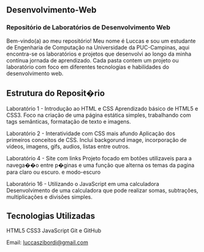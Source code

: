 
## Desenvolvimento-Web ##

### Repositório de Laboratórios de Desenvolvimento Web ###
Bem-vindo(a) ao meu repositório! Meu nome é Luccas e sou um estudante de Engenharia de Computação na Universidade da PUC-Campinas, aqui encontra-se os laboratórios e projetos que desenvolvi ao longo da minha contínua jornada de aprendizado. Cada pasta contem um projeto ou laboratório com foco em diferentes tecnologias e habilidades do desenvolvimento web.

## Estrutura do Reposit�rio ##
Laboratório 1 - Introdução ao HTML e CSS
Aprendizado básico de HTML5 e CSS3. Foco na criação de uma página estática simples, trabalhando com tags semânticas, formatação de texto e imagens.

Laboratório 2 - Interatividade com CSS mais afundo
Aplicação dos primeiros conceitos de CSS. Inclui backgorund image, incorporação de vídeos, imagens, gifs, audios,
listas entre outros.

Laboratório 4 - Site com links
Projeto focado em botões utilizaveis para a navega��o entre p�ginas e uma função que alterna os temas da pagina para claro ou escuro.
e modo-escuro

Laboratório 16 - Utilizando o JavaScript em uma calculadora
Desenvolvimento de uma calculadora que pode realizar somas, subtrações, multiplicações e divisões simples.



## Tecnologias Utilizadas ##
HTML5
CSS3 
JavaScript 
Git e GitHub

Email: luccaszibordi@gmail.com
